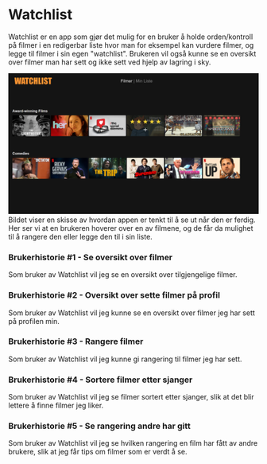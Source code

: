 # Watchlist

Watchlist er en app som gjør det mulig for en bruker å holde orden/kontroll på filmer i en redigerbar liste hvor man for eksempel kan vurdere filmer, og legge til filmer i sin egen "watchlist". Brukeren vil også kunne se en oversikt over filmer man har sett og ikke sett ved hjelp av lagring i sky.

![alt text](images/watchlist-concept.png)
Bildet viser en skisse av hvordan appen er tenkt til å se ut når den er ferdig. Her ser vi at en brukeren hoverer over en av filmene, og de får da mulighet til å rangere den eller legge den til i sin liste.

### **Brukerhistorie #1** - Se oversikt over filmer
Som bruker av Watchlist vil jeg se en oversikt over tilgjengelige filmer.

### **Brukerhistorie #2** - Oversikt over sette filmer på profil
Som bruker av Watchlist vil jeg kunne se en oversikt over filmer jeg har sett på profilen min.

### **Brukerhistorie #3** - Rangere filmer
Som bruker av Watchlist vil jeg kunne gi rangering til filmer jeg har sett.

### **Brukerhistorie #4** - Sortere filmer etter sjanger
Som bruker av Watchlist vil jeg se filmer sortert etter sjanger, slik at det blir lettere å finne filmer jeg liker.

### **Brukerhistorie #5** - Se rangering andre har gitt
Som bruker av Watchlist vil jeg se hvilken rangering en film har fått av andre brukere, slik at jeg får tips om filmer som er verdt å se.
